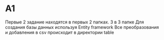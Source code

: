 # A1 
Первые 2 задание находятся в первых 2 папках.
3 в 3 папке 
Для создания базы данных используя Entity framework
Все преобразования и добавления в csv происходит в директории table

